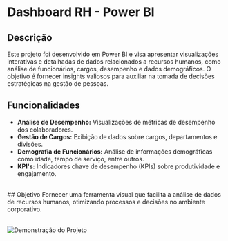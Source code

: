 # Dashboard RH - Power BI

## Descrição
Este projeto foi desenvolvido em Power BI e visa apresentar visualizações interativas e detalhadas de dados relacionados a recursos humanos, como análise de funcionários, cargos, desempenho e dados demográficos. O objetivo é fornecer insights valiosos para auxiliar na tomada de decisões estratégicas na gestão de pessoas.
<br>
## Funcionalidades
- **Análise de Desempenho:** Visualizações de métricas de desempenho dos colaboradores.
- **Gestão de Cargos:** Exibição de dados sobre cargos, departamentos e divisões.
- **Demografia de Funcionários:** Análise de informações demográficas como idade, tempo de serviço, entre outros.
- **KPI's:** Indicadores chave de desempenho (KPIs) sobre produtividade e engajamento.
<br>
## Objetivo
Fornecer uma ferramenta visual que facilita a análise de dados de recursos humanos, otimizando processos e decisões no ambiente corporativo.
<br><br>

![Demonstração do Projeto](2%C2%AA%20Dashboard%20-%20RH/gif/Projeto%20POWER%20BI%20%20Dashboard%20RH.gif)
